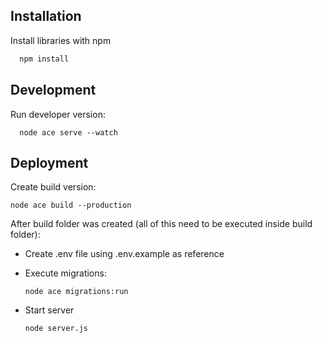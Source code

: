 
## Installation

Install libraries with npm

```bash
  npm install
```

## Development
    
Run developer version:
```
  node ace serve --watch
```

## Deployment

Create build version:
```
node ace build --production
```

After build folder was created (all of this need to be executed inside build folder):

- Create .env file using .env.example as reference

- Execute migrations:
  ```
  node ace migrations:run
  ```

- Start server
  ```
  node server.js
  ```
